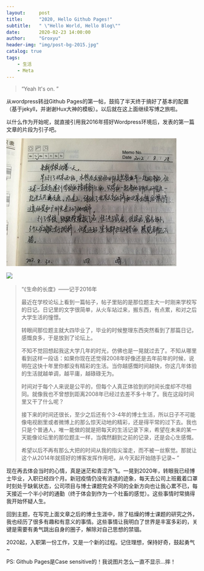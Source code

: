 ```yaml
---
layout:     post
title:      "2020, Hello Github Pages!"
subtitle:   " \"Hello World, Hello Blog\""
date:       2020-02-23 14:00:00
author:     "Groxyu"
header-img: "img/post-bg-2015.jpg"
catalog: true
tags:
    - 生活
    - Meta
---
```


> “Yeah It's on. ”

从wordpress转战Github Pages的第一帖，鼓捣了半天终于搞好了基本的配置（基于jekyll，并谢谢Hux大神的模板）。以后就在这上面继续写博之旅啦。

以什么作为开始呢，就直接引用我2016年搭好Wordpress环境后，发表的第一篇文章的片段为引子吧。

![](/img/Newimg/zhixingdiary.jpg)

![](http://www.caesargrox.com/wp-content/uploads/2020/04/eeb9d718cfa112defbed236787c48ba6.jpg)

>“《生命的长度》——记于2016年
>
>最近在学校论坛上看到一篇帖子，帖子里贴的是那位题主大一时刚来学校写的日记。日记里的文字很简单，从火车站过来，搬东西，有点累，和对之后大学生活的憧憬。
>
>转眼间那位题主就大四毕业了，毕业的时候整理东西突然看到了那篇日记，感慨良多，于是放到了论坛上。
>
>不知不觉回想起我这大学几年的时光，仿佛也是一晃就过去了。不知从哪里看到这样一段话：如果你现在还觉得2008年好像还是去年前年的时候，说明在这快十年里你都没有精彩的生活。当你越感慨时间越快，你这几年体验的生活就越单调，越平庸，越碌碌无为。
>
>时间对于每个人来说是公平的，但每个人真正体验到的时间长度却不尽相同。就像我也不曾想到距离2008年已经过去差不多十年了。我在这段时间里又干了什么呢？
>
>接下来的时间还很长，至少之后还有个3-4年的博士生活，所以日子不可能像电视剧里或者微博上的那么惊天动地的精彩，还是得平常的过下去。我也只是个普通人，唯一能做的就是把每天的生活记录下来，希望在未来的某一天能像论坛里的那位题主一样，当偶然翻到之前的记录，还是会心生感慨。
>
>希望以后不再有那么大把的时间从我的指尖溜走，而不被一丝察觉。那就让这个从2014年就搭好的博客发挥作用吧，从今天起开始随手记录~
 ”


现在再去体会当时的心情，真是迷茫和青涩齐飞。一晃到2020年，转眼我已经博士毕业，入职已经四个月。新冠疫情仍没有消退的迹象，每天去公司上班戴着口罩时刻处于缺氧状态，公司项目与博士课题完全不同的全新方向也让我心累不已，每天接近一个半小时的通勤（终于体会到作为一个社畜的感觉）。这些事情时常搞得我开始怀疑人生。

回到主题，在写完上面文章之后的博士生涯中，除了枯燥的博士课题的研究之外，我也经历了很多有趣和有意义的事情。这些事情让我明白了世界是丰富多彩的，关键是需要有勇气跳出自身的圈子，解除对自己思想的禁锢。

2020起，入职第一份工作，又是一个新的过程。记住理想，保持好奇，鼓起勇气~

PS: Github Pages是Case sensitive的！我说图片怎么一直不显示...摔！
